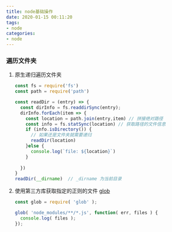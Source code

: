 ```yaml
---
title: node基础操作
date: 2020-01-15 00:11:20
tags:
- node
categories:
- node
---
```




### 遍历文件夹

1. 原生递归遍历文件夹

   ```javascript
   const fs = require('fs')
   const path = require('path')
   
   const readDir = (entry) => {
     const dirInfo = fs.readdirSync(entry);
     dirInfo.forEach(item => {
       const location = path.join(entry,item) // 拼接绝对路径
       const info = fs.statSync(location) // 获取路径的文件信息
       if (info.isDirectory()) {
         // 如果还是文件夹就需要递归
         readDir(location)
       }else {
         console.log(`file: ${location}`)
       }
       
     })
   } 
   readDir(__dirname)  // _dirname 为当前目录
   ```

   

2. 使用第三方库获取指定的正则的文件 [glob]( https://github.com/isaacs/node-glob )

   ```javascript
   const glob = require( 'glob' );  
   
   glob( 'node_modules/**/*.js', function( err, files ) {
     console.log( files );
   });
   ```




